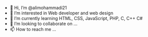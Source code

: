 - 👋 Hi, I’m @alimohammadi21
- 👀 I’m interested in Web developer and web design
- 🌱 I’m currently learning HTML, CSS, JavaScript, PHP, C, C++ C#
- 💞️ I’m looking to collaborate on ...
- 📫 How to reach me ...

<!---
alimohammadi21/alimohammadi21 is a ✨ special ✨ repository because its `README.md` (this file) appears on your GitHub profile.
You can click the Preview link to take a look at your changes.
--->
